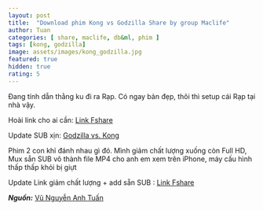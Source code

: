 ```yaml
---
layout: post
title:  "Download phim Kong vs Godzilla Share by group Maclife"
author: Tuan
categories: [ share, maclife, db&ml, phim ]
tags: [kong, godzilla]
image: assets/images/kong_godzilla.jpg
featured: true
hidden: true
rating: 5
---
```


Đang tính dẫn thằng ku đi ra Rạp. Có ngay bản đẹp, thôi thì setup cái Rạp tại nhà vậy.

Hoài link cho ai cần: [Link Fshare](https://bit.ly/39sQjEO)

Update SUB xịn: [Godzilla vs. Kong](https://subscene.com/subtitles/godzilla-vs-kong/vietnamese/2434393)

Phim 2 con khỉ đánh nhau gì đó. Mình giảm chất lượng xuống còn Full HD, Mux sẵn SUB vô thành file MP4 cho anh em xem trên iPhone, máy cấu hình thấp thấp khỏi bị giựt

Update Link giảm chất lượng + add sẵn SUB : [Link Fshare](https://bit.ly/2PhB5vL)

***Nguồn:*** [Vũ Nguyễn Anh Tuấn](https://www.facebook.com/maclife.vn/posts/4583720751644502)
